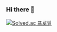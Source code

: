 ### Hi there 👋

[![Solved.ac
프로필](http://mazassumnida.wtf/api/v2/generate_badge?boj={wty8798})](https://solved.ac/{wty8798})


<!--
**dnlxo/dnlxo** is a ✨ _special_ ✨ repository because its `README.md` (this file) appears on your GitHub profile.

Here are some ideas to get you started:

- 🔭 I’m currently working on ...
- 🌱 I’m currently learning ...
- 👯 I’m looking to collaborate on ...
- 🤔 I’m looking for help with ...
- 💬 Ask me about ...
- 📫 How to reach me: ...
- 😄 Pronouns: ...
- ⚡ Fun fact: ...
-->
